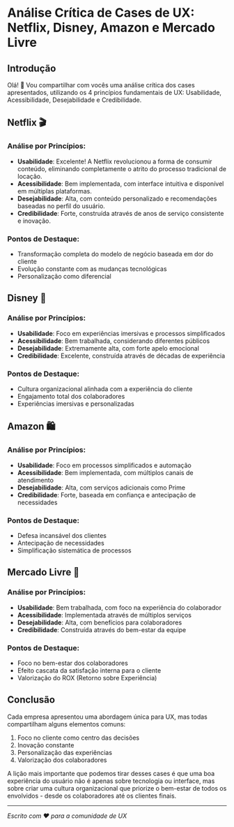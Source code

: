 # Análise Crítica de Cases de UX: Netflix, Disney, Amazon e Mercado Livre

## Introdução
Olá! 👋 Vou compartilhar com vocês uma análise crítica dos cases apresentados, utilizando os 4 princípios fundamentais de UX: Usabilidade, Acessibilidade, Desejabilidade e Credibilidade.

## Netflix 🎬

### Análise por Princípios:
- **Usabilidade**: Excelente! A Netflix revolucionou a forma de consumir conteúdo, eliminando completamente o atrito do processo tradicional de locação.
- **Acessibilidade**: Bem implementada, com interface intuitiva e disponível em múltiplas plataformas.
- **Desejabilidade**: Alta, com conteúdo personalizado e recomendações baseadas no perfil do usuário.
- **Credibilidade**: Forte, construída através de anos de serviço consistente e inovação.

### Pontos de Destaque:
- Transformação completa do modelo de negócio baseada em dor do cliente
- Evolução constante com as mudanças tecnológicas
- Personalização como diferencial

## Disney 🏰

### Análise por Princípios:
- **Usabilidade**: Foco em experiências imersivas e processos simplificados
- **Acessibilidade**: Bem trabalhada, considerando diferentes públicos
- **Desejabilidade**: Extremamente alta, com forte apelo emocional
- **Credibilidade**: Excelente, construída através de décadas de experiência

### Pontos de Destaque:
- Cultura organizacional alinhada com a experiência do cliente
- Engajamento total dos colaboradores
- Experiências imersivas e personalizadas

## Amazon 🛍️

### Análise por Princípios:
- **Usabilidade**: Foco em processos simplificados e automação
- **Acessibilidade**: Bem implementada, com múltiplos canais de atendimento
- **Desejabilidade**: Alta, com serviços adicionais como Prime
- **Credibilidade**: Forte, baseada em confiança e antecipação de necessidades

### Pontos de Destaque:
- Defesa incansável dos clientes
- Antecipação de necessidades
- Simplificação sistemática de processos

## Mercado Livre 💼

### Análise por Princípios:
- **Usabilidade**: Bem trabalhada, com foco na experiência do colaborador
- **Acessibilidade**: Implementada através de múltiplos serviços
- **Desejabilidade**: Alta, com benefícios para colaboradores
- **Credibilidade**: Construída através do bem-estar da equipe

### Pontos de Destaque:
- Foco no bem-estar dos colaboradores
- Efeito cascata da satisfação interna para o cliente
- Valorização do ROX (Retorno sobre Experiência)

## Conclusão

Cada empresa apresentou uma abordagem única para UX, mas todas compartilham alguns elementos comuns:
1. Foco no cliente como centro das decisões
2. Inovação constante
3. Personalização das experiências
4. Valorização dos colaboradores

A lição mais importante que podemos tirar desses cases é que uma boa experiência do usuário não é apenas sobre tecnologia ou interface, mas sobre criar uma cultura organizacional que priorize o bem-estar de todos os envolvidos - desde os colaboradores até os clientes finais.

---
*Escrito com ❤️ para a comunidade de UX* 